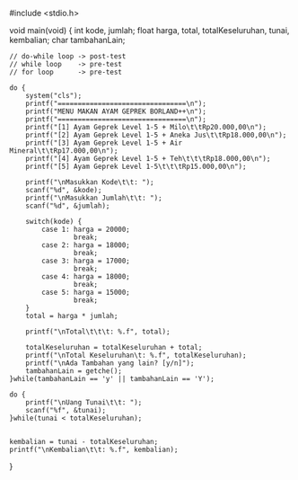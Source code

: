 #include <stdio.h>

void main(void) {
    int kode, jumlah;
    float harga, total, totalKeseluruhan, tunai, kembalian;
    char tambahanLain;

    // do-while loop -> post-test
    // while loop    -> pre-test
    // for loop      -> pre-test

    do {
        system("cls");
        printf("================================\n");
        printf("MENU MAKAN AYAM GEPREK BORLAND++\n");
        printf("================================\n");
        printf("[1] Ayam Geprek Level 1-5 + Milo\t\tRp20.000,00\n");
        printf("[2] Ayam Geprek Level 1-5 + Aneka Jus\t\tRp18.000,00\n");
        printf("[3] Ayam Geprek Level 1-5 + Air Mineral\t\tRp17.000,00\n");
        printf("[4] Ayam Geprek Level 1-5 + Teh\t\t\tRp18.000,00\n");
        printf("[5] Ayam Geprek Level 1-5\t\t\tRp15.000,00\n");

        printf("\nMasukkan Kode\t\t: ");
        scanf("%d", &kode);
        printf("\nMasukkan Jumlah\t\t: ");
        scanf("%d", &jumlah);

        switch(kode) {
            case 1: harga = 20000;
                    break;
            case 2: harga = 18000;
                    break;
            case 3: harga = 17000;
                    break;
            case 4: harga = 18000;
                    break;
            case 5: harga = 15000;
                    break;
        }
        total = harga * jumlah;

        printf("\nTotal\t\t\t: %.f", total);

        totalKeseluruhan = totalKeseluruhan + total;
        printf("\nTotal Keseluruhan\t: %.f", totalKeseluruhan);
        printf("\nAda Tambahan yang lain? [y/n]");
        tambahanLain = getche();
    }while(tambahanLain == 'y' || tambahanLain == 'Y');

    do {
        printf("\nUang Tunai\t\t: ");
        scanf("%f", &tunai);
    }while(tunai < totalKeseluruhan);


    kembalian = tunai - totalKeseluruhan;
    printf("\nKembalian\t\t: %.f", kembalian);
}
